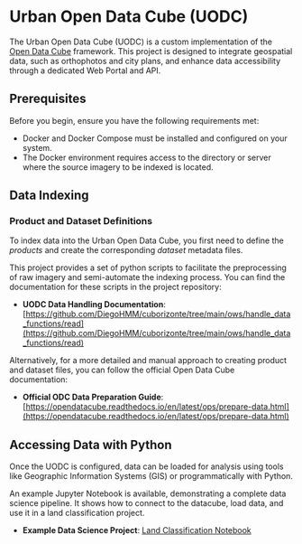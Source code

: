 # Urban Open Data Cube (UODC)

The Urban Open Data Cube (UODC) is a custom implementation of the [Open Data Cube](https://github.com/opendatacube) framework. This project is designed to integrate geospatial data, such as orthophotos and city plans, and enhance data accessibility through a dedicated Web Portal and API.

## Prerequisites

Before you begin, ensure you have the following requirements met:

- Docker and Docker Compose must be installed and configured on your system.
- The Docker environment requires access to the directory or server where the source imagery to be indexed is located.

## Data Indexing

### Product and Dataset Definitions

To index data into the Urban Open Data Cube, you first need to define the *products* and create the corresponding *dataset* metadata files.

This project provides a set of python scripts to facilitate the preprocessing of raw imagery and semi-automate the indexing process. You can find the documentation for these scripts in the project repository:
- **UODC Data Handling Documentation**: [https://github.com/DiegoHMM/cuborizonte/tree/main/ows/handle_data_functions/read](https://github.com/DiegoHMM/cuborizonte/tree/main/ows/handle_data_functions/read)

Alternatively, for a more detailed and manual approach to creating product and dataset files, you can follow the official Open Data Cube documentation:
- **Official ODC Data Preparation Guide**: [https://opendatacube.readthedocs.io/en/latest/ops/prepare-data.html](https://opendatacube.readthedocs.io/en/latest/ops/prepare-data.html)

## Accessing Data with Python

Once the UODC is configured, data can be loaded for analysis using tools like Geographic Information Systems (GIS) or programmatically with Python.

An example Jupyter Notebook is available, demonstrating a complete data science pipeline. It shows how to connect to the datacube, load data, and use it in a land classification project.
- **Example Data Science Project**: [Land Classification Notebook](https://github.com/DiegoHMM/land_classification)